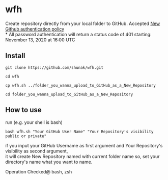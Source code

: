 # wfh
Create repository directly from your local folder to GitHub.
Accepted [New Github authentication policy](https://developer.github.com/changes/2020-02-14-deprecating-password-auth/)<br>
\* All password authentication will return a status code of 401 starting: November 13, 2020 at 16:00 UTC <br>

## Install
```
git clone https://github.com/shunak/wfh.git
```
```
cd wfh
```
```
cp wfh.sh ../folder_you_wanna_upload_to_GitHub_as_a_New_Repository
```
```
cd folder_you_wanna_upload_to_GitHub_as_a_New_Repository
```
## How to use
run (e.g. your shell is bash)
```
bash wfh.sh "Your GitHub User Name" "Your Repository's visibility public or private"
```
if you input your GitHub Username as first argument and Your Repository's visibility as second argument,<br>
it will create New Repository named with current folder name so, set your directory's name what you want to name. <br>

Operation Checked@ bash, zsh



